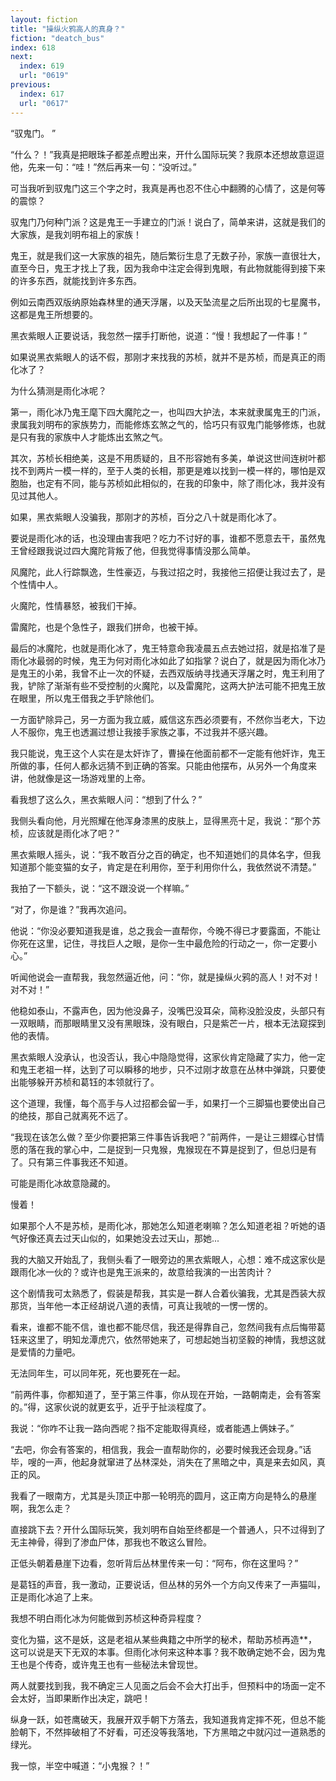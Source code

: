 ```yaml
---
layout: fiction
title: "操纵火鸦高人的真身？"
fiction: "deatch_bus"
index: 618
next:
  index: 619
  url: "0619"
previous:
  index: 617
  url: "0617"
---
```

“驭鬼门。  ”

“什么？！”我真是把眼珠子都差点瞪出来，开什么国际玩笑？我原本还想故意逗逗他，先来一句：“哇！”然后再来一句：“没听过。”

可当我听到驭鬼门这三个字之时，我真是再也忍不住心中翻腾的心情了，这是何等的震惊？

驭鬼门乃何种门派？这是鬼王一手建立的门派！说白了，简单来讲，这就是我们的大家族，是我刘明布祖上的家族！

鬼王，就是我们这一大家族的祖先，随后繁衍生息了无数子孙，家族一直很壮大，直至今日，鬼王才找上了我，因为我命中注定会得到鬼眼，有此物就能得到接下来的许多东西，就能找到许多东西。

例如云南西双版纳原始森林里的通天浮屠，以及天坠流星之后所出现的七星魔书，这都是鬼王所想要的。

黑衣紫眼人正要说话，我忽然一摆手打断他，说道：“慢！我想起了一件事！”

如果说黑衣紫眼人的话不假，那刚才来找我的苏桢，就并不是苏桢，而是真正的雨化冰了？

为什么猜测是雨化冰呢？

第一，雨化冰乃鬼王麾下四大魔陀之一，也叫四大护法，本来就隶属鬼王的门派，隶属我刘明布的家族势力，而能修炼玄煞之气的，恰巧只有驭鬼门能够修炼，也就是只有我的家族中人才能炼出玄煞之气。

其次，苏桢长相绝美，这是不用质疑的，且不形容她有多美，单说这世间连树叶都找不到两片一模一样的，至于人类的长相，那更是难以找到一模一样的，哪怕是双胞胎，也定有不同，能与苏桢如此相似的，在我的印象中，除了雨化冰，我并没有见过其他人。

如果，黑衣紫眼人没骗我，那刚才的苏桢，百分之八十就是雨化冰了。

要说是雨化冰的话，也没理由害我吧？吃力不讨好的事，谁都不愿意去干，虽然鬼王曾经跟我说过四大魔陀背叛了他，但我觉得事情没那么简单。

风魔陀，此人行踪飘逸，生性豪迈，与我过招之时，我接他三招便让我过去了，是个性情中人。

火魔陀，性情暴怒，被我们干掉。

雷魔陀，也是个急性子，跟我们拼命，也被干掉。

最后的冰魔陀，也就是雨化冰了，鬼王特意命我凌晨五点去她过招，就是掐准了是雨化冰最弱的时候，鬼王为何对雨化冰如此了如指掌？说白了，就是因为雨化冰乃是鬼王的小弟，我曾不止一次的怀疑，去西双版纳寻找通天浮屠之时，鬼王利用了我，铲除了渐渐有些不受控制的火魔陀，以及雷魔陀，这两大护法可能不把鬼王放在眼里，所以鬼王借我之手铲除他们。

一方面铲除异己，另一方面为我立威，威信这东西必须要有，不然你当老大，下边人不服你，鬼王也透漏过想让我接手家族之事，不过我并不感兴趣。

我只能说，鬼王这个人实在是太奸诈了，曹操在他面前都不一定能有他奸诈，鬼王所做的事，任何人都永远猜不到正确的答案。只能由他摆布，从另外一个角度来讲，他就像是这一场游戏里的上帝。

看我想了这么久，黑衣紫眼人问：“想到了什么？”

我侧头看向他，月光照耀在他浑身漆黑的皮肤上，显得黑亮十足，我说：“那个苏桢，应该就是雨化冰了吧？”

黑衣紫眼人摇头，说：“我不敢百分之百的确定，也不知道她们的具体名字，但我知道那个能变猫的女子，肯定是在利用你，至于利用你什么，我依然说不清楚。”

我拍了一下额头，说：“这不跟没说一个样嘛。”

“对了，你是谁？”我再次追问。

他说：“你没必要知道我是谁，总之我会一直帮你，今晚不得已才要露面，不能让你死在这里，记住，寻找巨人之眼，是你一生中最危险的行动之一，你一定要小心。”

听闻他说会一直帮我，我忽然逼近他，问：“你，就是操纵火鸦的高人！对不对！对不对！”

他稳如泰山，不露声色，因为他没鼻子，没嘴巴没耳朵，简称没脸没皮，头部只有一双眼睛，而那眼睛里又没有黑眼珠，没有眼白，只是紫芒一片，根本无法窥探到他的表情。

黑衣紫眼人没承认，也没否认，我心中隐隐觉得，这家伙肯定隐藏了实力，他一定和鬼王老祖一样，达到了可以瞬移的地步，只不过刚才故意在丛林中弹跳，只要使出能够躲开苏桢和葛钰的本领就行了。

这个道理，我懂，每个高手与人过招都会留一手，如果打一个三脚猫也要使出自己的绝技，那自己就离死不远了。

“我现在该怎么做？至少你要把第三件事告诉我吧？”前两件，一是让三翅蝶心甘情愿的落在我的掌心中，二是捉到一只鬼猴，鬼猴现在不算是捉到了，但总归是有了。只有第三件事我还不知道。

可能是雨化冰故意隐藏的。

慢着！

如果那个人不是苏桢，是雨化冰，那她怎么知道老喇嘛？怎么知道老祖？听她的语气好像还真去过天山似的，如果她没去过天山，那她...

我的大脑又开始乱了，我侧头看了一眼旁边的黑衣紫眼人，心想：难不成这家伙是跟雨化冰一伙的？或许也是鬼王派来的，故意给我演的一出苦肉计？

这个剧情我可太熟悉了，假装是帮我，其实是一群人合着伙骗我，尤其是西装大叔那货，当年他一本正经胡说八道的表情，可真让我唬的一愣一愣的。

看来，谁都不能不信，谁也都不能尽信，我还是得靠自己，忽然间我有点后悔带葛钰来这里了，明知龙潭虎穴，依然带她来了，可想起她当初坚毅的神情，我想这就是爱情的力量吧。

无法同年生，可以同年死，死也要死在一起。

“前两件事，你都知道了，至于第三件事，你从现在开始，一路朝南走，会有答案的。”得，这家伙说的就更玄乎，近乎于扯淡程度了。

我说：“你咋不让我一路向西呢？指不定能取得真经，或者能遇上俩妹子。”

“去吧，你会有答案的，相信我，我会一直帮助你的，必要时候我还会现身。”话毕，嗖的一声，他起身就窜进了丛林深处，消失在了黑暗之中，真是来去如风，真正的风。

我看了一眼南方，尤其是头顶正中那一轮明亮的圆月，这正南方向是特么的悬崖啊，我怎么走？

直接跳下去？开什么国际玩笑，我刘明布自始至终都是一个普通人，只不过得到了无主神骨，得到了渗血尸体，那我也不敢这么冒险。

正低头朝着悬崖下边看，忽听背后丛林里传来一句：“阿布，你在这里吗？”

是葛钰的声音，我一激动，正要说话，但丛林的另外一个方向又传来了一声猫叫，正是雨化冰追了上来。

我想不明白雨化冰为何能做到苏桢这种奇异程度？

变化为猫，这不是妖，这是老祖从某些典籍之中所学的秘术，帮助苏桢再造**，这可以说是天下无双的本事。但雨化冰何来这种本事？我不敢确定她不会，因为鬼王也是个传奇，或许鬼王也有一些秘法未曾现世。

两人就要找到我，我不确定三人见面之后会不会大打出手，但预料中的场面一定不会太好，当即果断作出决定，跳吧！

纵身一跃，如苍鹰破天，我展开双手朝下方落去，我知道我肯定摔不死，但总不能脸朝下，不然摔破相了不好看，可还没等我落地，下方黑暗之中就闪过一道熟悉的绿光。

我一惊，半空中喊道：“小鬼猴？！”